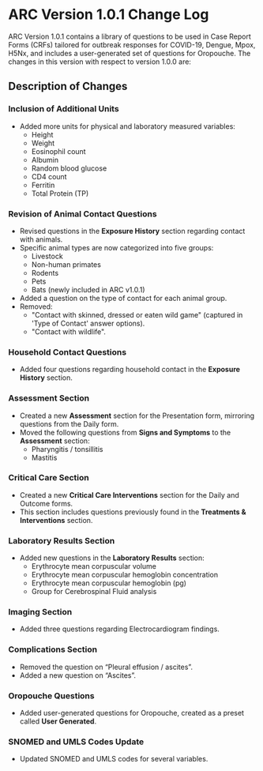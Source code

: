 # ARC Version 1.0.1 Change Log

ARC Version 1.0.1 contains a library of questions to be used in Case Report Forms (CRFs) tailored for outbreak responses for COVID-19, Dengue, Mpox, H5Nx, and includes a user-generated set of questions for Oropouche. The changes in this version with respect to version 1.0.0 are:

## Description of Changes

### Inclusion of Additional Units
- Added more units for physical and laboratory measured variables:
  - Height
  - Weight
  - Eosinophil count
  - Albumin
  - Random blood glucose
  - CD4 count
  - Ferritin
  - Total Protein (TP)

### Revision of Animal Contact Questions
- Revised questions in the **Exposure History** section regarding contact with animals.
- Specific animal types are now categorized into five groups:
  - Livestock
  - Non-human primates
  - Rodents
  - Pets
  - Bats (newly included in ARC v1.0.1)
- Added a question on the type of contact for each animal group.
- Removed:
  - "Contact with skinned, dressed or eaten wild game" (captured in 'Type of Contact' answer options).
  - "Contact with wildlife".

### Household Contact Questions
- Added four questions regarding household contact in the **Exposure History** section.

### Assessment Section
- Created a new **Assessment** section for the Presentation form, mirroring questions from the Daily form.
- Moved the following questions from **Signs and Symptoms** to the **Assessment** section:
  - Pharyngitis / tonsillitis
  - Mastitis

### Critical Care Section
- Created a new **Critical Care Interventions** section for the Daily and Outcome forms.
- This section includes questions previously found in the **Treatments & Interventions** section.

### Laboratory Results Section
- Added new questions in the **Laboratory Results** section:
  - Erythrocyte mean corpuscular volume
  - Erythrocyte mean corpuscular hemoglobin concentration
  - Erythrocyte mean corpuscular hemoglobin (pg)
  - Group for Cerebrospinal Fluid analysis

### Imaging Section
- Added three questions regarding Electrocardiogram findings.

### Complications Section
- Removed the question on “Pleural effusion / ascites”.
- Added a new question on “Ascites”.

### Oropouche Questions
- Added user-generated questions for Oropouche, created as a preset called **User Generated**.

### SNOMED and UMLS Codes Update
- Updated SNOMED and UMLS codes for several variables.
